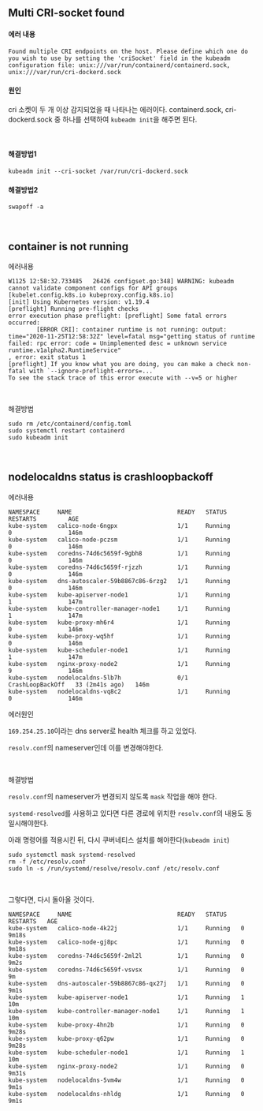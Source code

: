 ## Multi CRI-socket found

#### 에러 내용

```
Found multiple CRI endpoints on the host. Please define which one do you wish to use by setting the 'criSocket' field in the kubeadm configuration file: unix:///var/run/containerd/containerd.sock, unix:///var/run/cri-dockerd.sock
```

#### 원인
cri 소켓이 두 개 이상 감지되었을 때 나타나는 에러이다. containerd.sock, cri-dockerd.sock 중 하나를 선택하여 ```kubeadm init```을 해주면 된다.

<br>

#### 해결방법1
```
kubeadm init --cri-socket /var/run/cri-dockerd.sock
```

#### 해결방법2
```
swapoff -a
```

<br>

## container is not running

에러내용
```
W1125 12:58:32.733485   26426 configset.go:348] WARNING: kubeadm cannot validate component configs for API groups [kubelet.config.k8s.io kubeproxy.config.k8s.io]
[init] Using Kubernetes version: v1.19.4
[preflight] Running pre-flight checks
error execution phase preflight: [preflight] Some fatal errors occurred:
        [ERROR CRI]: container runtime is not running: output: time="2020-11-25T12:58:32Z" level=fatal msg="getting status of runtime failed: rpc error: code = Unimplemented desc = unknown service runtime.v1alpha2.RuntimeService"
, error: exit status 1
[preflight] If you know what you are doing, you can make a check non-fatal with `--ignore-preflight-errors=...`
To see the stack trace of this error execute with --v=5 or higher
```

<br>

해결방법
```
sudo rm /etc/containerd/config.toml
sudo systemctl restart containerd
sudo kubeadm init
```


<br>

## nodelocaldns status is crashloopbackoff

에러내용
```
NAMESPACE     NAME                              READY   STATUS             RESTARTS         AGE
kube-system   calico-node-6ngpx                 1/1     Running            0                146m
kube-system   calico-node-pczsm                 1/1     Running            0                146m
kube-system   coredns-74d6c5659f-9gbh8          1/1     Running            0                146m
kube-system   coredns-74d6c5659f-rjzzh          1/1     Running            0                146m
kube-system   dns-autoscaler-59b8867c86-6rzg2   1/1     Running            0                146m
kube-system   kube-apiserver-node1              1/1     Running            1                147m
kube-system   kube-controller-manager-node1     1/1     Running            1                147m
kube-system   kube-proxy-mh6r4                  1/1     Running            0                146m
kube-system   kube-proxy-wq5hf                  1/1     Running            0                146m
kube-system   kube-scheduler-node1              1/1     Running            1                147m
kube-system   nginx-proxy-node2                 1/1     Running            9                146m
kube-system   nodelocaldns-5lb7h                0/1     CrashLoopBackOff   33 (2m41s ago)   146m
kube-system   nodelocaldns-vq8c2                1/1     Running            0                146m
```

에러원인

```169.254.25.10```이라는 dns server로 health 체크를 하고 있었다.

```resolv.conf```의 nameserver인데 이를 변경해야한다.


<br>

해결방법

```resolv.conf```의 nameserver가 변경되지 않도록 ```mask``` 작업을 해야 한다.

```systemd-resolved```를 사용하고 있다면 다른 경로에 위치한 ```resolv.conf```의 내용도 동일시해야한다.

아래 명령어를 적용시킨 뒤, 다시 쿠버네티스 설치를 해야한다(```kubeadm init```)

```
sudo systemctl mask systemd-resolved
rm -f /etc/resolv.conf
sudo ln -s /run/systemd/resolve/resolv.conf /etc/resolv.conf
```

<br>

그렇다면, 다시 돌아올 것이다.

```
NAMESPACE     NAME                              READY   STATUS    RESTARTS   AGE
kube-system   calico-node-4k22j                 1/1     Running   0          9m18s
kube-system   calico-node-gj8pc                 1/1     Running   0          9m18s
kube-system   coredns-74d6c5659f-2ml2l          1/1     Running   0          9m2s
kube-system   coredns-74d6c5659f-vsvsx          1/1     Running   0          9m
kube-system   dns-autoscaler-59b8867c86-qx27j   1/1     Running   0          9m1s
kube-system   kube-apiserver-node1              1/1     Running   1          10m
kube-system   kube-controller-manager-node1     1/1     Running   1          10m
kube-system   kube-proxy-4hn2b                  1/1     Running   0          9m28s
kube-system   kube-proxy-q62pw                  1/1     Running   0          9m28s
kube-system   kube-scheduler-node1              1/1     Running   1          10m
kube-system   nginx-proxy-node2                 1/1     Running   0          9m31s
kube-system   nodelocaldns-5vm4w                1/1     Running   0          9m1s
kube-system   nodelocaldns-nhldg                1/1     Running   0          9m1s
```